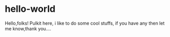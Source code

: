 # hello-world
Hello,folks! Pulkit here, i like to do some cool stuffs, if you have any then let me know,thank you....
